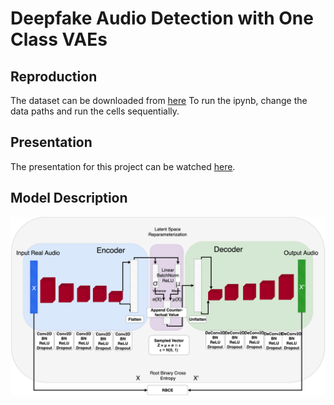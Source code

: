 # Deepfake Audio Detection with One Class VAEs 

## Reproduction
The dataset can be downloaded from [here](https://www.asvspoof.org/index2019.html)
To run the ipynb, change the data paths and run the cells sequentially.

## Presentation
The presentation for this project can be watched [here](https://www.youtube.com/watch?v=m44fEsZHE5w&list=PLp-0K3kfddPw0hVKPZa5JJL9fqLn_mUjO&index=24).

## Model Description
<img src = "model.png?raw=true">
